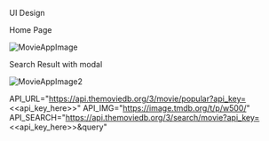 
UI Design

Home Page


![MovieAppImage](https://user-images.githubusercontent.com/66914300/149370624-ca1a7814-44be-4937-86d4-5a810d0f6f93.PNG)



Search Result with modal



![MovieAppImage2](https://user-images.githubusercontent.com/66914300/149370693-3adbc3e0-a108-46c9-a8dc-85660f04821f.PNG)

API_URL="https://api.themoviedb.org/3/movie/popular?api_key=<<api_key_here>>"
API_IMG="https://image.tmdb.org/t/p/w500/"
API_SEARCH="https://api.themoviedb.org/3/search/movie?api_key=<<api_key_here>>&query"
